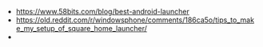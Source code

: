 - https://www.58bits.com/blog/best-android-launcher
- https://old.reddit.com/r/windowsphone/comments/186ca5o/tips_to_make_my_setup_of_square_home_launcher/
- 
